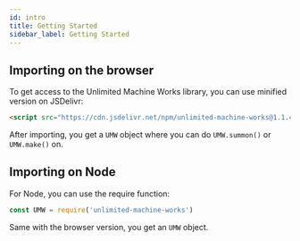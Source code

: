 ```yaml
---
id: intro
title: Getting Started
sidebar_label: Getting Started
---
```


## Importing on the browser

To get access to the Unlimited Machine Works library, you can use minified version on JSDelivr:

```html
<script src="https://cdn.jsdelivr.net/npm/unlimited-machine-works@1.1.4/umw.min.js" async></script>
```

After importing, you get a `UMW` object where you can do `UMW.summon()` or `UMW.make()` on.

## Importing on Node

For Node, you can use the require function:

```js
const UMW = require('unlimited-machine-works')
```

Same with the browser version, you get an `UMW` object.